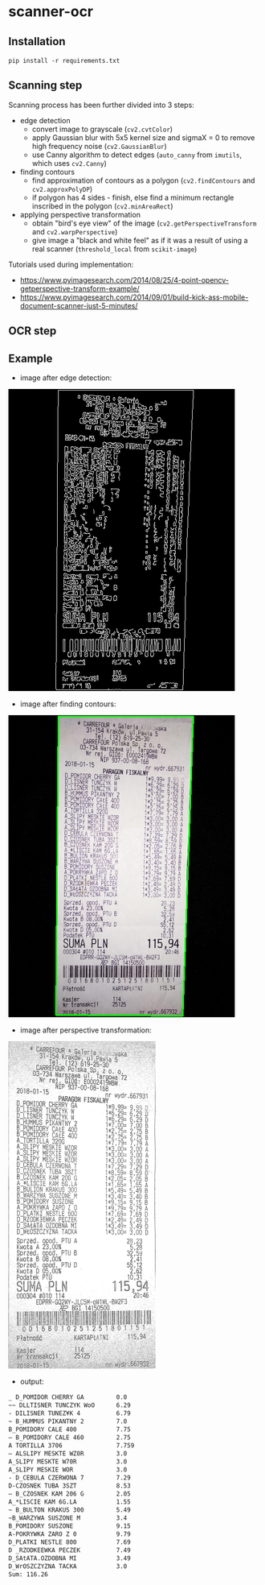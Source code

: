 # scanner-ocr

## Installation
```
pip install -r requirements.txt
```

## Scanning step

Scanning process has been further divided into 3 steps:
- edge detection
  - convert image to grayscale (`cv2.cvtColor`)
  - apply Gaussian blur with 5x5 kernel size and sigmaX = 0 to remove high frequency noise (`cv2.GaussianBlur`)
  - use Canny algorithm to detect edges (`auto_canny` from `imutils`, which uses `cv2.Canny`)
- finding contours
  - find approximation of contours as a polygon (`cv2.findContours` and `cv2.approxPolyDP`)
  - if polygon has 4 sides - finish, else find a minimum rectangle inscribed in the polygon (`cv2.minAreaRect`)
- applying perspective transformation
  - obtain "bird's eye view" of the image (`cv2.getPerspectiveTransform` and `cv2.warpPerspective`)
  - give image a "black and white feel" as if it was a result of using a real scanner (`threshold_local` from `scikit-image`)

Tutorials used during implementation:
- https://www.pyimagesearch.com/2014/08/25/4-point-opencv-getperspective-transform-example/
- https://www.pyimagesearch.com/2014/09/01/build-kick-ass-mobile-document-scanner-just-5-minutes/

## OCR step

## Example

- image after edge detection: 

![Edged image](Paragony-test/step_1_edged.png)

- image after finding contours:

![Contours](Paragony-test/step_2_outline.png)

- image after perspective transformation:

![Scanned image](Paragony-test/step_3_scanned.png)

- output:
```
_ D_POMIDOR CHERRY GA         0.0
~~ DLLTISNER TUNCZYK WoO      6.29
- DILISNER TUNEZ¥K 4          6.79
~ B_HUMMUS PIKANTNY 2         7.0
B_POMIDORY CALE 400           7.75
— B_POMIDORY CALE 460         2.75
A TORTILLA 3706               7.759
— ALSLIPY MESKTE WZ0R         3.0
A_SLIPY MESKTE W70R           3.0
A_SLIPY MESKIE WOR            3.0
- D_CEBULA CZERWONA 7         7.29
D-CZOSNEK TUBA 3SZT           8.53
— B_CZOSNEK KAM 206 G         2.05
A_*LISCIE KAM 6G.LA           1.55
~ B_BULTON KRAKUS 300         5.49
~B_WARZYWA SUSZONE M          3.4
B_POMIDORY SUSZONE            9.15
A-POKRYWKA ZARO Z 0           9.79
D_PLATKI NESTLE 800           7.69
D _RZODKEEWKA PECZEK          7.49
D_SAtATA.OZDOBNA MI           3.49
D_WrOSZCZYZNA TACKA           3.0
Sum: 116.26
```